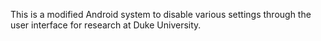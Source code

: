 This is a modified Android system to disable various settings through the user interface for research at Duke University.
